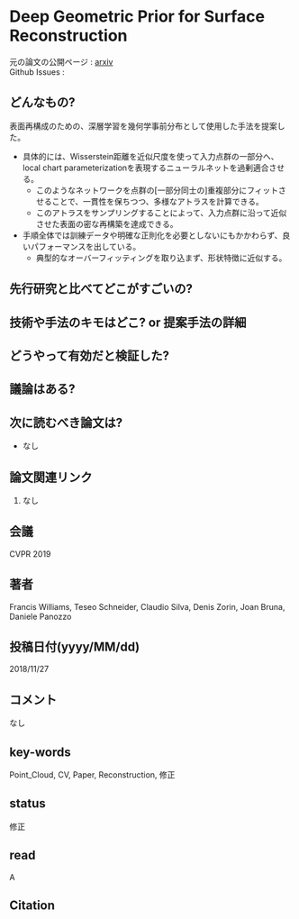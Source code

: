 # Deep Geometric Prior for Surface Reconstruction

元の論文の公開ページ : [arxiv](https://arxiv.org/abs/1811.10943)  
Github Issues : 

## どんなもの?
表面再構成のための、深層学習を幾何学事前分布として使用した手法を提案した。
- 具体的には、Wisserstein距離を近似尺度を使って入力点群の一部分へ、local chart parameterizationを表現するニューラルネットを過剰適合させる。
    - このようなネットワークを点群の[一部分同士の]重複部分にフィットさせることで、一貫性を保ちつつ、多様なアトラスを計算できる。
    - このアトラスをサンプリングすることによって、入力点群に沿って近似させた表面の密な再構築を達成できる。
- 手順全体では訓練データや明確な正則化を必要としないにもかかわらず、良いパフォーマンスを出している。
    - 典型的なオーバーフィッティングを取り込まず、形状特徴に近似する。

## 先行研究と比べてどこがすごいの?

## 技術や手法のキモはどこ? or 提案手法の詳細

## どうやって有効だと検証した?

## 議論はある?

## 次に読むべき論文は?
- なし

## 論文関連リンク
1. なし

## 会議
CVPR 2019

## 著者
Francis Williams, Teseo Schneider, Claudio Silva, Denis Zorin, Joan Bruna, Daniele Panozzo

## 投稿日付(yyyy/MM/dd)
2018/11/27

## コメント
なし

## key-words
Point_Cloud, CV, Paper, Reconstruction, 修正

## status
修正

## read
A

## Citation

